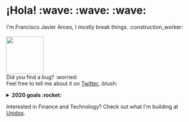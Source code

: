 <p>
  <samp>
    <h1>¡Hola! :wave: :wave: :wave:</h1>
    I'm Francisco Javier Arceo, I mostly break things. :construction_worker:
    <br><br>
    <img src="https://cultofthepartyparrot.com/parrots/fiestaparrot.gif" width="100px" align="center">
    <br>Did you find a bug? :worried: 
    <br>Feel free to tell me about it on <a href="https://twitter.com/franciscojarceo">Twitter.</a> :blush:
  </samp>
</p>

<details>
  <summary><b>2020 goals :rocket:</b></summary>
  <ul>
    <li>Learn some things :nerd_face:</li>
    <li>Build some things :blush:</li>
    <li>Break some things :smiling_imp:</li>
  </ul>
</details>

Interested in Finance and Technology? Check out what I'm building at <a href="https://www.unidosfin.com/en">Unidos</a>.
